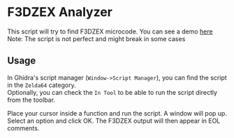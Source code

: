 # F3DZEX Analyzer

This script will try to find F3DZEX microcode.
You can see a demo [here](https://youtu.be/5pj3cz1MITU)</br>
Note: The script is not perfect and might break in some cases

## Usage

In Ghidra's script manager (`Window->Script Manager`), you can find the script in the `Zelda64` category.</br>
Optionally, you can check the `In Tool` to be able to run the script directly from the toolbar.

Place your cursor inside a function and run the script. A window will pop up. Select an option and click OK.
The F3DZEX output will then appear in EOL comments.